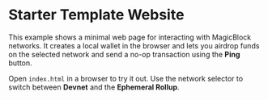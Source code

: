 # Starter Template Website

This example shows a minimal web page for interacting with MagicBlock networks.
It creates a local wallet in the browser and lets you airdrop funds on the
selected network and send a no-op transaction using the **Ping** button.

Open `index.html` in a browser to try it out. Use the network selector to switch
between **Devnet** and the **Ephemeral Rollup**.
